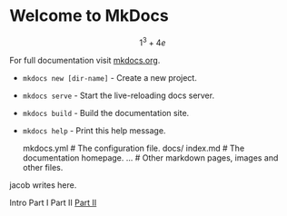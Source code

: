 # Welcome to MkDocs

$$1^3 + 4e$$

For full documentation visit [mkdocs.org](https://mkdocs.org).

* `mkdocs new [dir-name]` - Create a new project.
* `mkdocs serve` - Start the live-reloading docs server.
* `mkdocs build` - Build the documentation site.
* `mkdocs help` - Print this help message.


    mkdocs.yml    # The configuration file.
    docs/
        index.md  # The documentation homepage.
        ...       # Other markdown pages, images and other files.

jacob writes here. 

Intro
Part I 
Part II
[Part II](#2part2.md)
